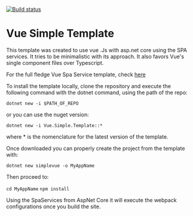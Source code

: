 [![Build status](https://ci.appveyor.com/api/projects/status/infk8356yyag6im4?svg=true)](https://ci.appveyor.com/project/Jaxelr/vuetemplate)

# Vue Simple Template

This template was created to use vue .Js with asp.net core using the SPA services. It tries to be minimalistic with its approach. It also favors Vue's single component files over Typescript. 

For the full fledge Vue Spa Service template, check [here](https://github.com/aspnet/JavaScriptServices/tree/release/2.0.0/templates/VueSpa)

To install the template locally, clone the repository and execute the following command with the dotnet command, using the path of the repo:

`dotnet new -i $PATH_OF_REPO`

or you can use the nuget version:

`dotnet new -i Vue.Simple.Template::*`

where * is the nomenclature for the latest version of the template. 

Once downloaded you can properly create the project from the template with:

`dotnet new simplevue -o MyAppName` 

Then proceed to:

`cd MyAppName`
`npm install`

Using the SpaServices from AspNet Core it will execute the webpack configurations once you build the site.
